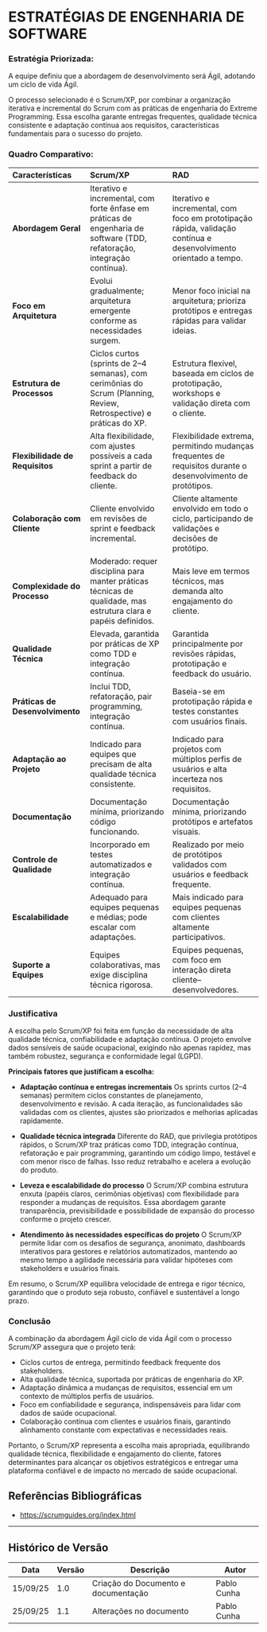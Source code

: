 # ESTRATÉGIAS DE ENGENHARIA DE SOFTWARE

### Estratégia Priorizada:
A equipe definiu que a abordagem de desenvolvimento será Ágil, adotando um ciclo de vida Ágil.

O processo selecionado é o Scrum/XP, por combinar a organização iterativa e incremental do Scrum com as práticas de engenharia do Extreme Programming. Essa escolha garante entregas frequentes, qualidade técnica consistente e adaptação contínua aos requisitos, características fundamentais para o sucesso do projeto.

### Quadro Comparativo:

| Características | Scrum/XP | RAD |
| :--- | :--- | :--- |
| **Abordagem Geral** | Iterativo e incremental, com forte ênfase em práticas de engenharia de software (TDD, refatoração, integração contínua). | Iterativo e incremental, com foco em prototipação rápida, validação contínua e desenvolvimento orientado a tempo. |
| **Foco em Arquitetura**| Evolui gradualmente; arquitetura emergente conforme as necessidades surgem. | Menor foco inicial na arquitetura; prioriza protótipos e entregas rápidas para validar ideias. |
| **Estrutura de Processos**| Ciclos curtos (sprints de 2–4 semanas), com cerimônias do Scrum (Planning, Review, Retrospective) e práticas do XP. | Estrutura flexível, baseada em ciclos de prototipação, workshops e validação direta com o cliente. |
| **Flexibilidade de Requisitos**| Alta flexibilidade, com ajustes possíveis a cada sprint a partir de feedback do cliente. | Flexibilidade extrema, permitindo mudanças frequentes de requisitos durante o desenvolvimento de protótipos. |
| **Colaboração com Cliente**| Cliente envolvido em revisões de sprint e feedback incremental. | Cliente altamente envolvido em todo o ciclo, participando de validações e decisões de protótipo. |
| **Complexidade do Processo**| Moderado: requer disciplina para manter práticas técnicas de qualidade, mas estrutura clara e papéis definidos. | Mais leve em termos técnicos, mas demanda alto engajamento do cliente. |
| **Qualidade Técnica** | Elevada, garantida por práticas de XP como TDD e integração contínua. | Garantida principalmente por revisões rápidas, prototipação e feedback do usuário. |
| **Práticas de Desenvolvimento**| Inclui TDD, refatoração, pair programming, integração contínua. | Baseia-se em prototipação rápida e testes constantes com usuários finais. |
| **Adaptação ao Projeto**| Indicado para equipes que precisam de alta qualidade técnica consistente. | Indicado para projetos com múltiplos perfis de usuários e alta incerteza nos requisitos. |
| **Documentação** | Documentação mínima, priorizando código funcionando. | Documentação mínima, priorizando protótipos e artefatos visuais. |
| **Controle de Qualidade**| Incorporado em testes automatizados e integração contínua. | Realizado por meio de protótipos validados com usuários e feedback frequente. |
| **Escalabilidade** | Adequado para equipes pequenas e médias; pode escalar com adaptações. | Mais indicado para equipes pequenas com clientes altamente participativos. |
| **Suporte a Equipes** | Equipes colaborativas, mas exige disciplina técnica rigorosa. | Equipes pequenas, com foco em interação direta cliente–desenvolvedores. |

### Justificativa
A escolha pelo Scrum/XP foi feita em função da necessidade de alta qualidade técnica, confiabilidade e adaptação contínua. O projeto envolve dados sensíveis de saúde ocupacional, exigindo não apenas rapidez, mas também robustez, segurança e conformidade legal (LGPD).

**Principais fatores que justificam a escolha:**

* **Adaptação contínua e entregas incrementais**
    Os sprints curtos (2–4 semanas) permitem ciclos constantes de planejamento, desenvolvimento e revisão. A cada iteração, as funcionalidades são validadas com os clientes, ajustes são priorizados e melhorias aplicadas rapidamente.

* **Qualidade técnica integrada**
    Diferente do RAD, que privilegia protótipos rápidos, o Scrum/XP traz práticas como TDD, integração contínua, refatoração e pair programming, garantindo um código limpo, testável e com menor risco de falhas. Isso reduz retrabalho e acelera a evolução do produto.

* **Leveza e escalabilidade do processo**
    O Scrum/XP combina estrutura enxuta (papéis claros, cerimônias objetivas) com flexibilidade para responder a mudanças de requisitos. Essa abordagem garante transparência, previsibilidade e possibilidade de expansão do processo conforme o projeto crescer.

* **Atendimento às necessidades específicas do projeto**
    O Scrum/XP permite lidar com os desafios de segurança, anonimato, dashboards interativos para gestores e relatórios automatizados, mantendo ao mesmo tempo a agilidade necessária para validar hipóteses com stakeholders e usuários finais.

Em resumo, o Scrum/XP equilibra velocidade de entrega e rigor técnico, garantindo que o produto seja robusto, confiável e sustentável a longo prazo.

### Conclusão
A combinação da abordagem Ágil ciclo de vida Ágil com o processo Scrum/XP assegura que o projeto terá:

* Ciclos curtos de entrega, permitindo feedback frequente dos stakeholders.
* Alta qualidade técnica, suportada por práticas de engenharia do XP.
* Adaptação dinâmica a mudanças de requisitos, essencial em um contexto de múltiplos perfis de usuários.
* Foco em confiabilidade e segurança, indispensáveis para lidar com dados de saúde ocupacional.
* Colaboração contínua com clientes e usuários finais, garantindo alinhamento constante com expectativas e necessidades reais.

Portanto, o Scrum/XP representa a escolha mais apropriada, equilibrando qualidade técnica, flexibilidade e engajamento do cliente, fatores determinantes para alcançar os objetivos estratégicos e entregar uma plataforma confiável e de impacto no mercado de saúde ocupacional.

## Referências Bibliográficas

- https://scrumguides.org/index.html

---

## Histórico de Versão

| Data     | Versão | Descrição                             | Autor              |
| -------- | ------ | ------------------------------------- | ------------------ |
| 15/09/25 | 1.0    | Criação do Documento e documentação                   | Pablo Cunha        |
| 25/09/25 | 1.1    | Alterações no documento             | Pablo Cunha        |
